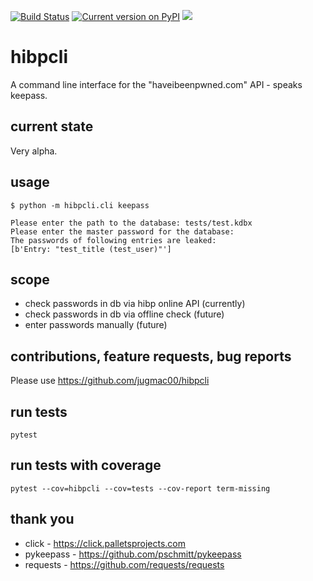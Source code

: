 [![Build Status](https://travis-ci.org/jugmac00/hibpcli.svg?branch=master)](https://travis-ci.org/jugmac00/hibpcli)
[![Current version on PyPI](https://img.shields.io/pypi/v/hibpcli.svg)](https://pypi.org/project/hibpcli/)
![](https://img.shields.io/pypi/l/hibpcli.svg)

# hibpcli

A command line interface for the "haveibeenpwned.com" API - speaks keepass.

## current state

Very alpha.

## usage

```
$ python -m hibpcli.cli keepass

Please enter the path to the database: tests/test.kdbx
Please enter the master password for the database:
The passwords of following entries are leaked:
[b'Entry: "test_title (test_user)"']
```

## scope

- check passwords in db via hibp online API (currently)
- check passwords in db via offline check (future)
- enter passwords manually (future)

## contributions, feature requests, bug reports

Please use https://github.com/jugmac00/hibpcli

## run tests

```
pytest
```

## run tests with coverage

```
pytest --cov=hibpcli --cov=tests --cov-report term-missing
```

## thank you
- click - https://click.palletsprojects.com
- pykeepass - https://github.com/pschmitt/pykeepass
- requests - https://github.com/requests/requests

